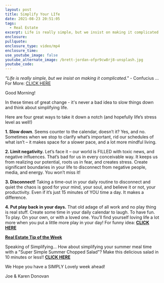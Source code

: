 ```yaml
---
layout: post
title: Simplify Your LIfe
date: 2021-08-23 20:51:05
tags:
  - Real Estate
excerpt: Life is really simple, but we insist on making it complicated. -Confucius
enclosure:
pullquote:
enclosure_type: video/mp4
enclosure_time:
use_youtube_image: false
youtube_alternate_image: /brett-jordan-ofpr9cw8rj8-unsplash.jpg
youtube_code:
---
```

*“Life is really simple, but we insist on making it complicated." -* Confucius …For More: [CLICK HERE](https://youtu.be/LVwt93jlL7o)

Good Morning\!

In these times of great change - it's never a bad idea to slow things down and think about simplifying life.

Here are four great ways to take it down a notch (and hopefully life’s stress level as well\!)

**1\. Slow down**. Seems counter to the calendar, doesn’t it? Yes, and no. Sometimes when we stop to clarify what’s important, rid our schedules of what isn’t – it makes space for a slower pace, and a lot more mindful living.

**2\. Limit negativity.** Let’s face it – our world is FILLED with toxic news, and negative influences. That’s bad for us in every conceivable way. It keeps us from realizing our potential, roots us in fear, and creates stress. Create significant boundaries in your life to disconnect from negative people, media, and energy. You won’t miss it\!

**3\. Disconnect\!** Taking a time-out in your daily routine to disconnect and quiet the chaos is good for your mind, your soul, and believe it or not, your productivity. Even if it’s just 15 minutes of YOU time a day. It makes a difference.

**4\. Put play back in your days.** That old adage of all work and no play thing is real stuff. Create some time in your daily calendar to laugh. To have fun. To play. On your own, or with a loved one. You’ll find yourself loving life a lot more when you put a little more play in your day\! For funny idea: **[CLICK HERE](https://youtu.be/miTy39wniTI)**

<u><strong>Real Estate Tip of the Week</strong></u>

Speaking of Simplifying… How about simplifying your summer meal time with a "Super Simple Summer Chopped Salad"? Make this delicious salad in 10 minutes or less\!\! **[CLICK HERE](https://youtu.be/2JYFOEonoVo?t=43)**

We Hope you have a SIMPLY Lovely week ahead\!

Joe & Karen Donovan
